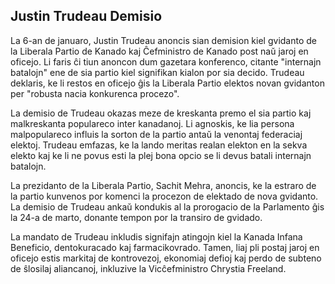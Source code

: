 ## Justin Trudeau Demisio

La 6-an de januaro, Justin Trudeau anoncis sian demision kiel gvidanto de la Liberala Partio de
Kanado kaj Ĉefministro de Kanado post naŭ jaroj en oficejo. Li faris ĉi tiun anoncon dum gazetara
konferenco, citante "internajn batalojn" ene de sia partio kiel signifikan kialon por sia decido.
Trudeau deklaris, ke li restos en oficejo ĝis la Liberala Partio elektos novan gvidanton per
"robusta nacia konkurenca procezo".

La demisio de Trudeau okazas meze de kreskanta premo el sia partio kaj malkreskanta populareco inter
kanadanoj. Li agnoskis, ke lia persona malpopulareco influis la sorton de la partio antaŭ la
venontaj federaciaj elektoj. Trudeau emfazas, ke la lando meritas realan elekton en la sekva elekto
kaj ke li ne povus esti la plej bona opcio se li devus batali internajn batalojn.

La prezidanto de la Liberala Partio, Sachit Mehra, anoncis, ke la estraro de la partio kunvenos por
komenci la procezon de elektado de nova gvidanto. La demisio de Trudeau ankaŭ kondukis al la
prorogacio de la Parlamento ĝis la 24-a de marto, donante tempon por la transiro de gvidado.

La mandato de Trudeau inkludis signifajn atingojn kiel la Kanada Infana Beneficio, dentokuracado kaj
farmacikovrado. Tamen, liaj pli postaj jaroj en oficejo estis markitaj de kontrovezoj, ekonomiaj
defioj kaj perdo de subteno de ŝlosilaj aliancanoj, inkluzive la Vicĉefministro Chrystia Freeland.
